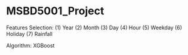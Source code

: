 # MSBD5001_Project

Features Selection:
(1) Year
(2) Month
(3) Day
(4) Hour
(5) Weekday
(6) Holiday
(7) Rainfall

Algorithm: XGBoost

